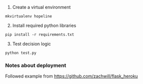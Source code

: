 1. Create a virtual environment
```
mkvirtualenv hopeline
```
2. Install required python libraries
```
pip install -r requirements.txt
```
3. Test decision logic
```
python test.py
```

### Notes about deployment
Followed example from https://github.com/zachwill/flask_heroku
